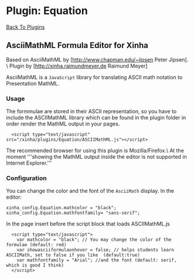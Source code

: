 # Plugin: Equation

[Back To Plugins](Plugins.html)

## AsciiMathML Formula Editor for Xinha

Based on AsciiMathML by [http://www.chapman.edu/~jipsen Peter Jipsen]. \\
Plugin by [http://xinha.raimundmeyer.de Raimund Meyer]

AsciiMathML is a `JavaScript` library for translating ASCII math notation to Presentation MathML.

### Usage
 The formmulae are stored in their ASCII representation, so you have to include the 
 ASCIIMathML library which can be found in the plugin folder in order render the MathML output in your pages. 
 
```
  <script type="text/javascript" src="/xinha/plugins/Equation/ASCIIMathML.js"></script>
```

 The recommended browser for using this plugin is Mozilla/Firefox.\\
 At the moment '''showing the MathML output inside the editor is not supported in Internet Explorer.'''

### Configuration
You can change the color and the font of the `AsciiMath` display.
In the editor:
```
xinha_config.Equation.mathcolor = "black";
xinha_config.Equation.mathfontfamily= "sans-serif";
```
In the page insert before the script block that loads ASCIIMathML.js
```
  <script type="text/javascript">
    var mathcolor = "black"; // You may change the color of the formulae (default: red)
    var showasciiformulaonhover = false; // helps students learn ASCIIMath, set to false if you like  (default:true)
    var mathfontfamily = "Arial"; //and the font (default: serif, which is good I think)
  </script>
```
